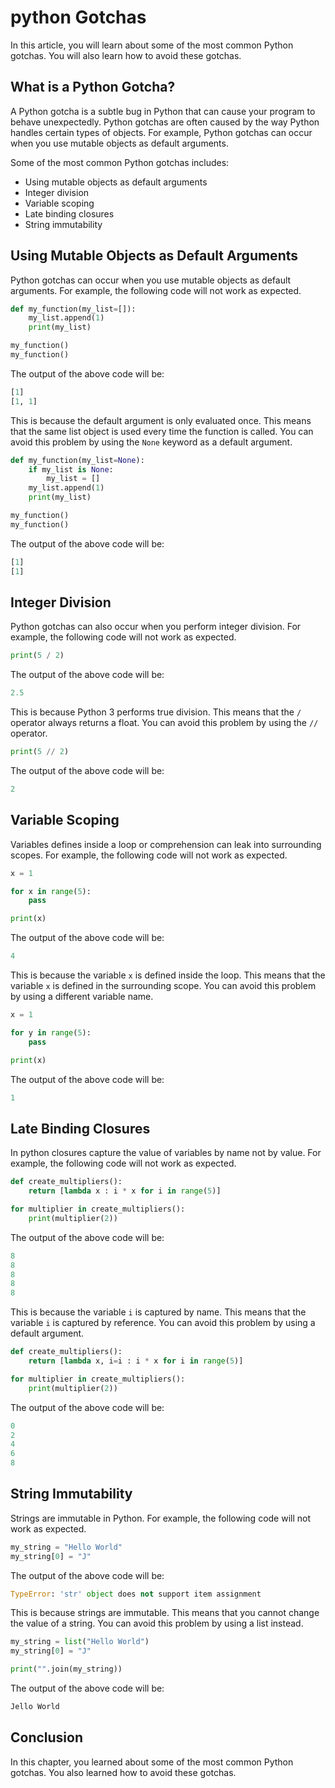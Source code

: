 # python Gotchas

In this article, you will learn about some of the most common Python gotchas. You will also learn how to avoid these gotchas.

## What is a Python Gotcha?

A Python gotcha is a subtle bug in Python that can cause your program to behave unexpectedly. Python gotchas are often caused by the way Python handles certain types of objects. For example, Python gotchas can occur when you use mutable objects as default arguments.

Some of the most common Python gotchas includes:

- Using mutable objects as default arguments
- Integer division
- Variable scoping
- Late binding closures
- String immutability

## Using Mutable Objects as Default Arguments

Python gotchas can occur when you use mutable objects as default arguments. For example, the following code will not work as expected.

```python
def my_function(my_list=[]):
    my_list.append(1)
    print(my_list)
```

```python
my_function()
my_function()
```

The output of the above code will be:

```python
[1]
[1, 1]
```

This is because the default argument is only evaluated once. This means that the same list object is used every time the function is called. You can avoid this problem by using the `None` keyword as a default argument.

```python
def my_function(my_list=None):
    if my_list is None:
        my_list = []
    my_list.append(1)
    print(my_list)
```

```python
my_function()
my_function()
```

The output of the above code will be:

```python
[1]
[1]
```

## Integer Division

Python gotchas can also occur when you perform integer division. For example, the following code will not work as expected.

```python
print(5 / 2)
```

The output of the above code will be:

```python
2.5
```

This is because Python 3 performs true division. This means that the `/` operator always returns a float. You can avoid this problem by using the `//` operator.

```python
print(5 // 2)
```

The output of the above code will be:

```python
2
```

## Variable Scoping

Variables defines inside a loop or comprehension can leak into surrounding scopes. For example, the following code will not work as expected.

```python
x = 1
```

```python
for x in range(5):
    pass
```

```python
print(x)
```

The output of the above code will be:

```python
4
```

This is because the variable `x` is defined inside the loop. This means that the variable `x` is defined in the surrounding scope. You can avoid this problem by using a different variable name.

```python
x = 1
```

```python
for y in range(5):
    pass
```

```python
print(x)
```

The output of the above code will be:

```python
1
```

## Late Binding Closures

In python closures capture the value of variables by name not by value. For example, the following code will not work as expected.

```python
def create_multipliers():
    return [lambda x : i * x for i in range(5)]
```

```python
for multiplier in create_multipliers():
    print(multiplier(2))
```

The output of the above code will be:

```python
8
8
8
8
8
```

This is because the variable `i` is captured by name. This means that the variable `i` is captured by reference. You can avoid this problem by using a default argument.

```python
def create_multipliers():
    return [lambda x, i=i : i * x for i in range(5)]
```

```python
for multiplier in create_multipliers():
    print(multiplier(2))
```

The output of the above code will be:

```python
0
2
4
6
8
```

## String Immutability

Strings are immutable in Python. For example, the following code will not work as expected.

```python
my_string = "Hello World"
my_string[0] = "J"
```

The output of the above code will be:

```python
TypeError: 'str' object does not support item assignment
```

This is because strings are immutable. This means that you cannot change the value of a string. You can avoid this problem by using a list instead.

```python
my_string = list("Hello World")
my_string[0] = "J"
```

```python
print("".join(my_string))
```

The output of the above code will be:

```python
Jello World
```

## Conclusion

In this chapter, you learned about some of the most common Python gotchas. You also learned how to avoid these gotchas.
